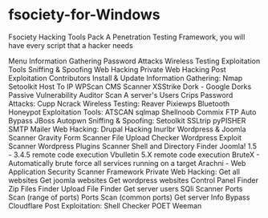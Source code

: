 # fsociety-for-Windows
Fsociety Hacking Tools Pack
A Penetration Testing Framework, you will have every script that a hacker needs

Menu
Information Gathering
Password Attacks
Wireless Testing
Exploitation Tools
Sniffing & Spoofing
Web Hacking
Private Web Hacking
Post Exploitation
Contributors
Install & Update
Information Gathering:
Nmap
Setoolkit
Host To IP
WPScan
CMS Scanner
XSStrike
Dork - Google Dorks Passive Vulnerability Auditor
Scan A server's Users
Crips
Password Attacks:
Cupp
Ncrack
Wireless Testing:
Reaver
Pixiewps
Bluetooth Honeypot
Exploitation Tools:
ATSCAN
sqlmap
Shellnoob
Commix
FTP Auto Bypass
JBoss Autopwn
Sniffing & Spoofing:
Setoolkit
SSLtrip
pyPISHER
SMTP Mailer
Web Hacking:
Drupal Hacking
Inurlbr
Wordpress & Joomla Scanner
Gravity Form Scanner
File Upload Checker
Wordpress Exploit Scanner
Wordpress Plugins Scanner
Shell and Directory Finder
Joomla! 1.5 - 3.4.5 remote code execution
Vbulletin 5.X remote code execution
BruteX - Automatically brute force all services running on a target
Arachni - Web Application Security Scanner Framework
Private Web Hacking:
Get all websites
Get joomla websites
Get wordpress websites
Control Panel Finder
Zip Files Finder
Upload File Finder
Get server users
SQli Scanner
Ports Scan (range of ports)
Ports Scan (common ports)
Get server Info
Bypass Cloudflare
Post Exploitation:
Shell Checker
POET
Weeman
